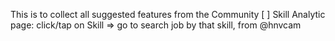 This is to collect all suggested features from the Community
[ ] Skill Analytic page: click/tap on Skill => go to search job by that skill, from @hnvcam